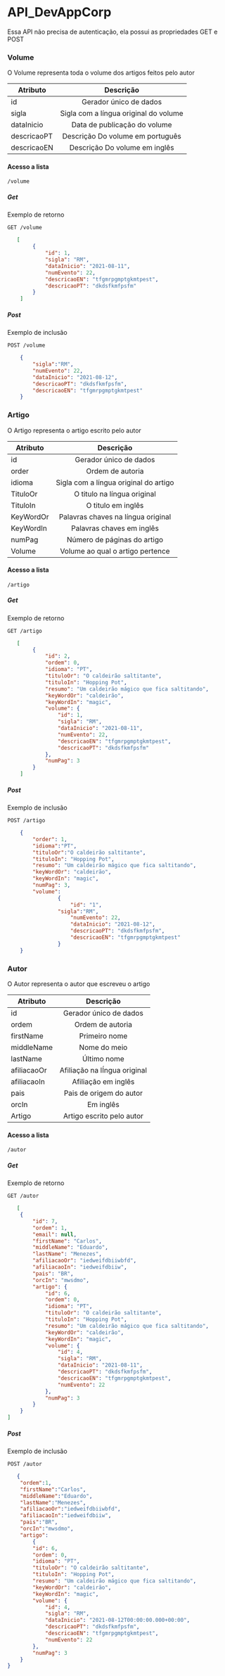 # API_DevAppCorp
Essa API não precisa de autenticação, ela possui as propriedades GET e POST

### Volume

O Volume representa toda o volume dos artigos feitos pelo autor

| Atributo   |      Descrição      |
|----------|:-------------:|
| id       |  Gerador único de dados |
| sigla    |  Sigla com a língua original do volume   |
| dataInicio | Data de publicação do volume |
| descricaoPT | Descrição Do volume em português |
| descricaoEN | Descrição Do volume em inglês |

#### Acesso a lista
    /volume

##### Get
Exemplo de retorno

    GET /volume

```json
   [
        {
            "id": 1,
            "sigla": "RM",
            "dataInicio": "2021-08-11",
            "numEvento": 22,
            "descricaoEN": "tfgmrpgmptgkmtpest",
            "descricaoPT": "dkdsfkmfpsfm"
        }
    ]
```

##### Post
Exemplo de inclusão

    POST /volume

```json
    {
        "sigla":"RM",
        "numEvento": 22,
        "dataInicio": "2021-08-12",
        "descricaoPT": "dkdsfkmfpsfm",
        "descricaoEN": "tfgmrpgmptgkmtpest"
    }
```

### Artigo

O Artigo representa o artigo escrito pelo autor

| Atributo   |      Descrição      |
|----------|:-------------:|
| id       |  Gerador único de dados |
| order    |  Ordem de autoria   |
| idioma    |  Sigla com a língua original do artigo   |
| TituloOr | O titulo na língua original |
| TituloIn | O titulo em inglês |
| KeyWordOr | Palavras chaves na língua original  |
| KeyWordIn | Palavras chaves em inglês  |
| numPag | Número de páginas do artigo |
| Volume | Volume ao qual o artigo pertence |

#### Acesso a lista
    /artigo

##### Get
Exemplo de retorno

    GET /artigo

```json
   [
        {
            "id": 2,
            "ordem": 0,
            "idioma": "PT",
            "tituloOr": "O caldeirão saltitante",
            "tituloIn": "Hopping Pot",
            "resumo": "Um caldeirão mágico que fica saltitando",
            "keyWordOr": "caldeirão",
            "keyWordIn": "magic",
            "volume": {
                "id": 1,
                "sigla": "RM",
                "dataInicio": "2021-08-11",
                "numEvento": 22,
                "descricaoEN": "tfgmrpgmptgkmtpest",
                "descricaoPT": "dkdsfkmfpsfm"
            },
            "numPag": 3
        }
    ]
```

##### Post
Exemplo de inclusão

    POST /artigo

```json
    {
        "order": 1,
        "idioma":"PT",
        "tituloOr":"O caldeirão saltitante",
        "tituloIn": "Hopping Pot",
        "resumo": "Um caldeirão mágico que fica saltitando",
        "keyWordOr": "caldeirão",
        "keyWordIn": "magic",
        "numPag": 3,
        "volume": 
                {
                    "id": "1",
                "sigla":"RM",
                    "numEvento": 22,
                    "dataInicio": "2021-08-12",
                    "descricaoPT": "dkdsfkmfpsfm",
                    "descricaoEN": "tfgmrpgmptgkmtpest"
                }
    }
```

### Autor

O Autor representa o autor que escreveu o artigo

| Atributo   |      Descrição      |
|----------|:-------------:|
| id       |  Gerador único de dados |
| ordem    |  Ordem de autoria   |
| firstName | Primeiro nome |
| middleName | Nome do meio |
| lastName | Último nome |
| afiliacaoOr | Afiliação na lÍngua original  |
| afiliacaoIn | Afiliação em inglês  |
| pais | Pais de origem do autor  |
| orcIn | Em inglês |
| Artigo | Artigo escrito pelo autor |

#### Acesso a lista
    /autor

##### Get
Exemplo de retorno

    GET /autor

```json
   [
    {
        "id": 7,
        "ordem": 1,
        "email": null,
        "firstName": "Carlos",
        "middleName": "Eduardo",
        "lastName": "Menezes",
        "afiliacaoOr": "iedweifdbiiwbfd",
        "afiliacaoIn": "iedweifdbiiw",
        "pais": "BR",
        "orcIn": "mwsdmo",
        "artigo": {
            "id": 6,
            "ordem": 0,
            "idioma": "PT",
            "tituloOr": "O caldeirão saltitante",
            "tituloIn": "Hopping Pot",
            "resumo": "Um caldeirão mágico que fica saltitando",
            "keyWordOr": "caldeirão",
            "keyWordIn": "magic",
            "volume": {
                "id": 4,
                "sigla": "RM",
                "dataInicio": "2021-08-11",
                "descricaoPT": "dkdsfkmfpsfm",
                "descricaoEN": "tfgmrpgmptgkmtpest",
                "numEvento": 22
            },
            "numPag": 3
        }
    }
]
```

##### Post
Exemplo de inclusão

    POST /autor

```json
   {
    "ordem":1,
    "firstName":"Carlos",
    "middleName":"Eduardo",
    "lastName":"Menezes",
    "afiliacaoOr":"iedweifdbiiwbfd",
    "afiliacaoIn":"iedweifdbiiw",
    "pais":"BR",
    "orcIn":"mwsdmo",
    "artigo":
        {
        "id": 6,
        "ordem": 0,
        "idioma": "PT",
        "tituloOr": "O caldeirão saltitante",
        "tituloIn": "Hopping Pot",
        "resumo": "Um caldeirão mágico que fica saltitando",
        "keyWordOr": "caldeirão",
        "keyWordIn": "magic",
        "volume": {
            "id": 4,
            "sigla": "RM",
            "dataInicio": "2021-08-12T00:00:00.000+00:00",
            "descricaoPT": "dkdsfkmfpsfm",
            "descricaoEN": "tfgmrpgmptgkmtpest",
            "numEvento": 22
        },
        "numPag": 3
    }
}
```